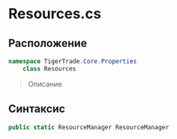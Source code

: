 
# Resources.cs
## Расположение
```csharp
namespace TigerTrade.Core.Properties  
    class Resources
```

> Описание

## Синтаксис
```csharp
public static ResourceManager ResourceManager
```
